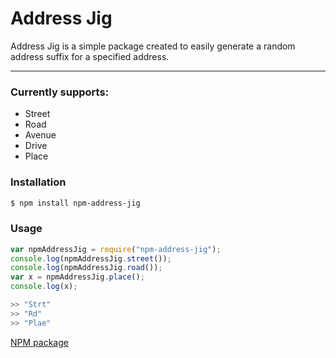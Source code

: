 # Address Jig

Address Jig is a simple package created to easily generate a random address suffix for a specified address.

---

### Currently supports:

- Street
- Road
- Avenue
- Drive
- Place

### Installation

```sh
$ npm install npm-address-jig
```

### Usage

```js
var npmAddressJig = require("npm-address-jig");
console.log(npmAddressJig.street());
console.log(npmAddressJig.road());
var x = npmAddressJig.place();
console.log(x);

>> "Strt"
>> "Rd"
>> "Plae"
```

[NPM package](https://www.npmjs.com/package/npm-address-jig)
